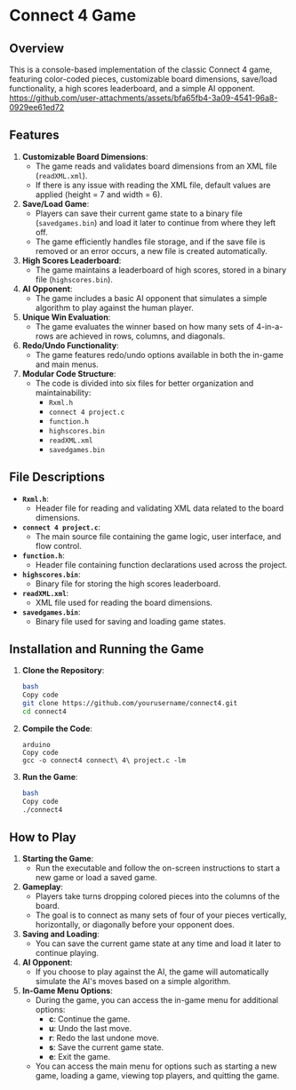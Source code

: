 # Connect 4 Game

## Overview

This is a console-based implementation of the classic Connect 4 game, featuring color-coded pieces, customizable board dimensions, save/load functionality, a high scores leaderboard, and a simple AI opponent.
https://github.com/user-attachments/assets/bfa65fb4-3a09-4541-96a8-0929ee61ed72

[]()

## Features

1. **Customizable Board Dimensions**:
    - The game reads and validates board dimensions from an XML file (`readXML.xml`).
    - If there is any issue with reading the XML file, default values are applied (height = 7 and width = 6).
2. **Save/Load Game**:
    - Players can save their current game state to a binary file (`savedgames.bin`) and load it later to continue from where they left off.
    - The game efficiently handles file storage, and if the save file is removed or an error occurs, a new file is created automatically.
3. **High Scores Leaderboard**:
    - The game maintains a leaderboard of high scores, stored in a binary file (`highscores.bin`).
4. **AI Opponent**:
    - The game includes a basic AI opponent that simulates a simple algorithm to play against the human player.
5. **Unique Win Evaluation**:
    - The game evaluates the winner based on how many sets of 4-in-a-rows are achieved in rows, columns, and diagonals.
6. **Redo/Undo Functionality**:
    - The game features redo/undo options available in both the in-game and main menus.
7. **Modular Code Structure**:
    - The code is divided into six files for better organization and maintainability:
        - `Rxml.h`
        - `connect 4 project.c`
        - `function.h`
        - `highscores.bin`
        - `readXML.xml`
        - `savedgames.bin`

## File Descriptions

- **`Rxml.h`**:
    - Header file for reading and validating XML data related to the board dimensions.
- **`connect 4 project.c`**:
    - The main source file containing the game logic, user interface, and flow control.
- **`function.h`**:
    - Header file containing function declarations used across the project.
- **`highscores.bin`**:
    - Binary file for storing the high scores leaderboard.
- **`readXML.xml`**:
    - XML file used for reading the board dimensions.
- **`savedgames.bin`**:
    - Binary file used for saving and loading game states.

## Installation and Running the Game

1. **Clone the Repository**:
    
    ```bash
    bash
    Copy code
    git clone https://github.com/yourusername/connect4.git
    cd connect4
    ```
    
2. **Compile the Code**:
    
    ```arduino
    arduino
    Copy code
    gcc -o connect4 connect\ 4\ project.c -lm
    ```
    
3. **Run the Game**:
    
    ```bash
    bash
    Copy code
    ./connect4
    ```
    

## How to Play

1. **Starting the Game**:
    - Run the executable and follow the on-screen instructions to start a new game or load a saved game.
2. **Gameplay**:
    - Players take turns dropping colored pieces into the columns of the board.
    - The goal is to connect as many sets of four of your pieces vertically, horizontally, or diagonally before your opponent does.
3. **Saving and Loading**:
    - You can save the current game state at any time and load it later to continue playing.
4. **AI Opponent**:
    - If you choose to play against the AI, the game will automatically simulate the AI's moves based on a simple algorithm.
5. **In-Game Menu Options**:
    - During the game, you can access the in-game menu for additional options:
        - **c**: Continue the game.
        - **u**: Undo the last move.
        - **r**: Redo the last undone move.
        - **s**: Save the current game state.
        - **e**: Exit the game.
    - You can access the main menu for options such as starting a new game, loading a game, viewing top players, and quitting the game.
